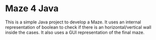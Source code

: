 Maze 4 Java
===========

This is a simple Java project to develop a Maze. It uses an internal
representation of boolean to check if there is an horizontal/vertical wall
inside the cases. It also uses a GUI representation of the final maze.